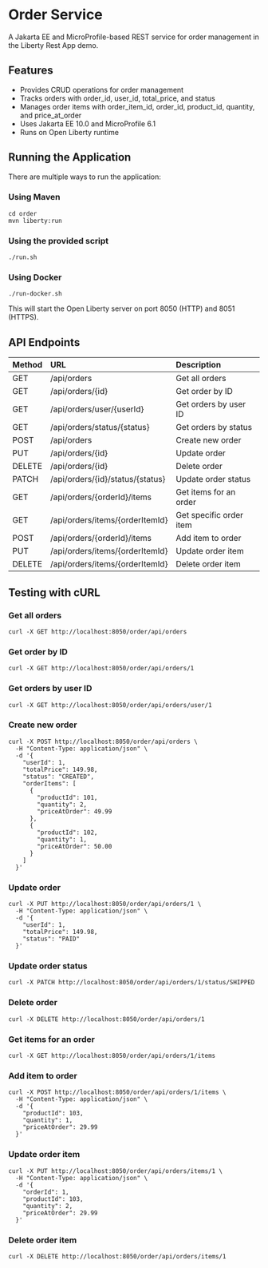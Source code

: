 # Order Service

A Jakarta EE and MicroProfile-based REST service for order management in the Liberty Rest App demo.

## Features

- Provides CRUD operations for order management
- Tracks orders with order_id, user_id, total_price, and status
- Manages order items with order_item_id, order_id, product_id, quantity, and price_at_order
- Uses Jakarta EE 10.0 and MicroProfile 6.1
- Runs on Open Liberty runtime

## Running the Application

There are multiple ways to run the application:

### Using Maven

```
cd order
mvn liberty:run
```

### Using the provided script

```
./run.sh
```

### Using Docker

```
./run-docker.sh
```

This will start the Open Liberty server on port 8050 (HTTP) and 8051 (HTTPS).

## API Endpoints

| Method | URL                                     | Description                          |
|--------|:----------------------------------------|:-------------------------------------|
| GET    | /api/orders                             | Get all orders                       |
| GET    | /api/orders/{id}                        | Get order by ID                      |
| GET    | /api/orders/user/{userId}               | Get orders by user ID                |
| GET    | /api/orders/status/{status}             | Get orders by status                 |
| POST   | /api/orders                             | Create new order                     |
| PUT    | /api/orders/{id}                        | Update order                         |
| DELETE | /api/orders/{id}                        | Delete order                         |
| PATCH  | /api/orders/{id}/status/{status}        | Update order status                  |
| GET    | /api/orders/{orderId}/items             | Get items for an order               |
| GET    | /api/orders/items/{orderItemId}         | Get specific order item              |
| POST   | /api/orders/{orderId}/items             | Add item to order                    |
| PUT    | /api/orders/items/{orderItemId}         | Update order item                    |
| DELETE | /api/orders/items/{orderItemId}         | Delete order item                    |

## Testing with cURL

### Get all orders
```
curl -X GET http://localhost:8050/order/api/orders
```

### Get order by ID
```
curl -X GET http://localhost:8050/order/api/orders/1
```

### Get orders by user ID
```
curl -X GET http://localhost:8050/order/api/orders/user/1
```

### Create new order
```
curl -X POST http://localhost:8050/order/api/orders \
  -H "Content-Type: application/json" \
  -d '{
    "userId": 1,
    "totalPrice": 149.98,
    "status": "CREATED",
    "orderItems": [
      {
        "productId": 101,
        "quantity": 2,
        "priceAtOrder": 49.99
      },
      {
        "productId": 102,
        "quantity": 1,
        "priceAtOrder": 50.00
      }
    ]
  }'
```

### Update order
```
curl -X PUT http://localhost:8050/order/api/orders/1 \
  -H "Content-Type: application/json" \
  -d '{
    "userId": 1,
    "totalPrice": 149.98,
    "status": "PAID"
  }'
```

### Update order status
```
curl -X PATCH http://localhost:8050/order/api/orders/1/status/SHIPPED
```

### Delete order
```
curl -X DELETE http://localhost:8050/order/api/orders/1
```

### Get items for an order
```
curl -X GET http://localhost:8050/order/api/orders/1/items
```

### Add item to order
```
curl -X POST http://localhost:8050/order/api/orders/1/items \
  -H "Content-Type: application/json" \
  -d '{
    "productId": 103,
    "quantity": 1,
    "priceAtOrder": 29.99
  }'
```

### Update order item
```
curl -X PUT http://localhost:8050/order/api/orders/items/1 \
  -H "Content-Type: application/json" \
  -d '{
    "orderId": 1,
    "productId": 103,
    "quantity": 2,
    "priceAtOrder": 29.99
  }'
```

### Delete order item
```
curl -X DELETE http://localhost:8050/order/api/orders/items/1
```
